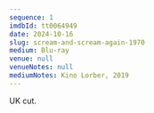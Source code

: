 ```yaml
---
sequence: 1
imdbId: tt0064949
date: 2024-10-16
slug: scream-and-scream-again-1970
medium: Blu-ray
venue: null
venueNotes: null
mediumNotes: Kino Lorber, 2019
---
```


UK cut.
